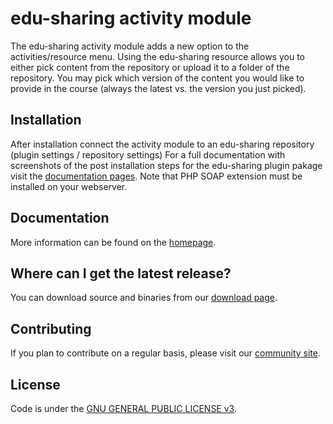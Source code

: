 edu-sharing activity module
===========================

The edu-sharing activity module adds a new option to the activities/resource menu. Using the edu-sharing resource allows you to either pick content from the repository or upload it to a folder of the repository. You may pick which version of the content you would like to provide in the course (always the latest vs. the version you just picked).

Installation
------------

After installation connect the activity module to an edu-sharing repository (plugin settings / repository settings)
For a full documentation with screenshots of the post installation steps for the edu-sharing plugin pakage visit the [documentation pages](http://edu-sharing.com/dokumentation/?lang=en).
Note that PHP SOAP extension must be installed on your webserver.

Documentation
-------------

More information can be found on the [homepage](http://www.edu-sharing.com).

Where can I get the latest release?
-----------------------------------

You can download source and binaries from our [download page](http://edu-sharing.com/recources/?lang=en).

Contributing
------------

If you plan to contribute on a regular basis, please visit our [community site](http://edu-sharing-network.org/?lang=en).

License
-------
Code is under the [GNU GENERAL PUBLIC LICENSE v3](./LICENSE).

